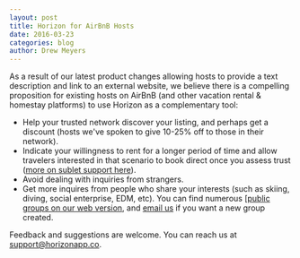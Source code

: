 ```yaml
---
layout: post
title: Horizon for AirBnB Hosts
date: 2016-03-23
categories: blog
author: Drew Meyers
---
```

As a result of our latest product changes allowing hosts to provide a text description and link to an external website, we believe there is a compelling proposition for existing hosts on AirBnB (and other vacation rental & homestay platforms) to use Horizon as a complementary tool:

<ul>
	<li>Help your trusted network discover your listing, and perhaps get a discount (hosts we've spoken to give 10-25% off to those in their network).</li>
	<li>Indicate your willingness to rent for a longer period of time and allow travelers interested in that scenario to book direct once you assess trust (<a href="http://www.horizonapp.co/blog/sublet-support/">more on sublet support here</a>).</li>
	<li>Avoid dealing with inquiries from strangers.</li>
	<li>Get more inquires from people who share your interests (such as skiing, diving, social enterprise, EDM, etc). You can find numerous [<a href="http://api.horizonapp.co/groups/">public groups on our web version</a>, and <a href="mailto:info@horizonapp.co">email us</a> if you want a new group created.</li>
</ul>

Feedback and suggestions are welcome. You can reach us at [support@horizonapp.co](mailto:support@horizonapp.co).